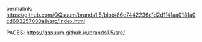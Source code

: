 permalink: https://github.com/QQsuum/brands1.5/blob/86e7442236c1d2d1f41aa0181a0cd693257080a8/src/index.html

PAGES: https://qqsuum.github.io/brands1.5/src/
